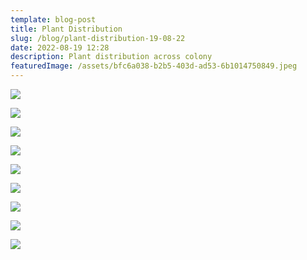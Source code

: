 ```yaml
---
template: blog-post
title: Plant Distribution
slug: /blog/plant-distribution-19-08-22
date: 2022-08-19 12:28
description: Plant distribution across colony
featuredImage: /assets/bfc6a038-b2b5-403d-ad53-6b1014750849.jpeg
---
```



![](/assets/7abcc4ee-cc5d-46c3-aa04-9a7a475aa817.jpeg)

![](/assets/afbb6c7b-4e83-45bb-9da4-18e7cd3fb5f9.jpeg)

![](/assets/e9aa66db-ce10-4558-9871-9c8c476348aa.jpeg)

![](/assets/3d885ff4-38cb-47ce-b212-a8c0d32d05e5.jpeg)

![](/assets/8e5e0d77-4f67-424a-be6e-8b81aee1ff7f.jpeg)

![](/assets/f8e74377-3b26-487e-93c3-4d4424c31336.jpeg)

![](/assets/f7966b3f-dc03-4886-9f84-17252c3b5418.jpeg)

![](/assets/9d80a90f-d30e-46fd-b590-78a0ff7601ac.jpeg)

![](/assets/782ace0d-fe48-46da-ac5a-bb349e79651f.jpeg)
